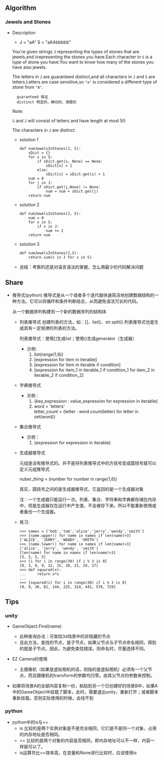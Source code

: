 ## Algorithm
### Jewels and Stones
* Description		
	* J = "aA"  S = "aAAbbbbb"

	You're given strings ``J`` representing the types of stones that are jewels,and ``S``representing the stones you have.Each character in ``S`` is  a type of stone you have.You want to know how many of the stones you have also jewels.
	
	The letters in ``J`` are guaranteed distinct,and all characters in ``J`` and ``S`` are letters.Letters are case sensitive,so ``"a"`` is considered a different type of stone from ``"A"``.
	
		guaranteed 保证
		distinct 明显的，确切的，清楚的
	Note:
	
	``S`` and ``J`` will consist of letters and have length at most 50
	
	The characters in ``J`` are distinct.
	
	* solution 1
	
		```
		def numJewelsInStones(J, S):
		    sDict = {}
		    for s in S:
		        if sDict.get(s, None) == None:
		            sDict[s] = 1
		        else:
		            sDict[s] = sDict.get(s) + 1
		    num = 0
		    for j in J:
		        if sDict.get(j,None) != None:
		            num = num + sDict.get(j)
		    return num
		```
		
	* solution 2
			
		```
		def numJewelsInStones(J, S):
		    num = 0
		    for x in S:
		        if x in J:
		            num += 1
		    return num
		```
		
	* solution 3
			
		```
		def numJewelsInStones(J,S):
			return sum(s in J for s in S)
		```
		
	* 总结：考察的还是对语言语法的掌握，怎么用最少的代码解决问题
	
## Share
* 推导式(python)
	推导式是从一个或者多个迭代器快速简洁地创建数据结构的一种方法。它可以将循环和条件判断结合，从而避免语法冗长的代码。
	
	从一个数据序列构建另一个新的数据序列的结构体
	* 列表推导式
		创建列表的方法，如：[]、list()、str.split().列表推导式也是生成具有一定规律的列表的方法。
		
		列表推导式：使用[]生成list；使用()生成generator（生成器）
		* 示例:
			1. list(range(1,6))
			2. [expression for item in iterable]
			3. [expression for item in iterable if condition]
			4. [expression for item_1 in iterable_1 if condition_1 for item_2 in iterable_2 if condition_2]
	* 字典推导式
		* 示例：
			1. {key_expression : value_expression for expression in iterable}
			2. word = 'letters'  
				letter_count = {letter : word.count(letter) for letter in set(word)}
	* 集合推导式
		* 示例：
			1. {expression for expression in iterable}
	* 生成器推导式
	
		元组是没有推导式的。并不是将列表推导式中的方括号变成圆括号就可以定义元组推导式
		
		nuber_thing = (number for number in range(1,6))
		
		其实，圆括号之间的是生成器推导式，它返回的是一个生成器对象
		
		注：一个生成器只能运行一次。列表、集合、字符串和字典都存储在内存中，但是生成器仅在运行中产生值，不会被存下来。所以不能重新使用或者备份一个生成器。
	* 练习:
	
		```
		>>> names = ['bob','tom','alice','jerry','wendy','smith']
		>>> [name.upper() for name in names if len(name)>3]
		['ALICE', 'JERRY', 'WENDY', 'SMITH']
		>>> [name.lower() for name in names if len(name)>3]
		['alice', 'jerry', 'wendy', 'smith']
		[len(name) for name in names if len(name)>3]
		[5, 5, 5, 5]
		>>> [i for i in range(30) if i % 3 is 0]
		[0, 3, 6, 9, 12, 15, 18, 21, 24, 27]
		>>> def squared(x):
		...     return x*x
		... 
		>>> [squared(i) for i in range(30) if i % 3 is 0]
		[0, 9, 36, 81, 144, 225, 324, 441, 576, 729]
		```
		
## Tips
### unity
* GameObject.Find(name)
	* 此种查询办法：可查找3d场景中的非隐藏的节点
	* 且此方法，查找的节点，是子节点，如果父节点与子节点命名相同，得到的就是子节点。因此，为避免查找错误，则命名时，尽量选择不同。
* EZ Camera的使用
	* 主摄像机（如果是虚拟相机的话，则指的是虚拟相机）必须有一个父节点，而且摄像机的transform的参数均归零。由其父节点的参数来控制。

* 如果将场景A的全部内容复制一份，粘贴到另一个已创建好的场景B中，如果A中的GameObject中挂载了脚本，此时，需要退出unity，重新打开；或者脚本重新挂载。否则实际使用的时候，会找不到

### python
* python中的is与==
	* is 比较的是两个实例对象是不是完全相同，它们是不是同一个对象，占用的内存地址是否相同。
	* == 比较的是两个对象的内容是否相同，即内存地址可以不一样，内容一样就可以了。
	* is运算符比==效率高，在变量和None进行比较时，应该使用is

		
		